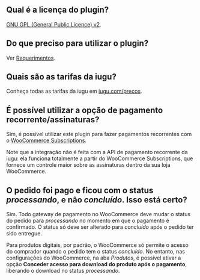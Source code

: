 ## Qual é a licença do plugin?

[GNU GPL (General Public Licence) v2](http://www.gnu.org/licenses/gpl-2.0.html).

## Do que preciso para utilizar o plugin?

Ver [Requerimentos](https://github.com/iugu/iugu-woocommerce/wiki/Requerimentos).

## Quais são as tarifas da iugu?

Conheça todas as tarifas da iugu em [iugu.com/precos](https://iugu.com/precos/).

## É possível utilizar a opção de pagamento recorrente/assinaturas?

Sim, é possível utilizar este plugin para fazer pagamentos recorrentes com o [WooCommerce Subscriptions](https://www.woothemes.com/products/woocommerce-subscriptions/).

Note que a integração não é feita com a API de pagamento recorrente da iugu: ela funciona totalmente a partir do WooCommerce Subscriptions, que fornece um controle maior sobre as assinaturas dentro da sua loja WooCommerce.

## O pedido foi pago e ficou com o status *processando*, e não *concluído*. Isso está certo?

Sim. Todo gateway de pagamento no WooCommerce deve mudar o status do pedido para *processando* no momento em que o pagamento é confirmado. O status só deve ser alterado para *concluído* após o pedido ter sido entregue.

Para produtos digitais, por padrão, o WooCommerce só permite o acesso do comprador quando o pedido tem o status *concluído*. No entanto, nas configurações do WooCommerce, na aba *Produtos*, é possível ativar a opção **Conceder acesso para download do produto após o pagamento**, liberando o download no status *processando*.
